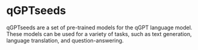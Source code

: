 # qGPTseeds


qGPTseeds are a set of pre-trained models for the qGPT language model. These models can be used for a variety of tasks, such as text generation, language translation, and question-answering.
